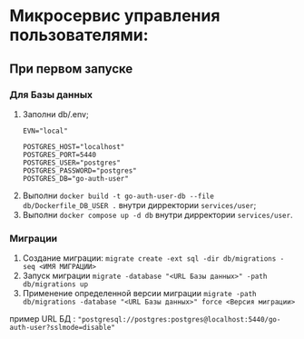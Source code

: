 # Микросервис управления пользователями:

## При первом запуске

### Для Базы данных
1. Заполни db/.env;
    ```
    EVN="local"

    POSTGRES_HOST="localhost"
    POSTGRES_PORT=5440
    POSTGRES_USER="postgres"
    POSTGRES_PASSWORD="postgres"
    POSTGRES_DB="go-auth-user"
    
    ``` 
2. Выполни `docker build -t go-auth-user-db --file db/Dockerfile_DB_USER .` внутри дирректории `services/user`;
3. Выполни `docker compose up -d db` внутри дирректории `services/user`.

### Миграции
1. Создание миграции:
`migrate create -ext sql -dir db/migrations -seq <ИМЯ МИГРАЦИИ>`
2. Запуск миграции 
`migrate -database "<URL Базы данных>" -path db/migrations up`
3. Применение определенной версии миграции 
`migrate -path db/migrations -database "<URL Базы данных>" force <Версия миграции>`

пример URL БД : `"postgresql://postgres:postgres@localhost:5440/go-auth-user?sslmode=disable"`